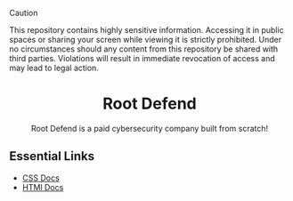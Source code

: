 
> [!CAUTION] 
> This repository contains highly sensitive information. Accessing it in public spaces or sharing your screen while viewing it is strictly prohibited. Under no circumstances should any content from this repository be shared with third parties. Violations will result in immediate revocation of access and may lead to legal action.

<h1 align="center">Root Defend</h1>

<p align="center">Root Defend is a paid cybersecurity company built from scratch!</p>

## Essential Links
- [CSS Docs](https://www.w3schools.com/CSSref/index.php)
- [HTMl Docs](https://www.w3schools.com/html/html_intro.asp)
